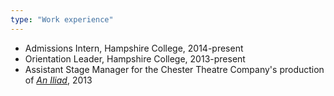 ```yaml
---
type: "Work experience"
---
```


* Admissions Intern, Hampshire College, 2014-present
* Orientation Leader, Hampshire College, 2013-present
* Assistant Stage Manager for the Chester Theatre Company's production of [_An Iliad_](http://chestertheatre.org/event/an-iliad/), 2013
